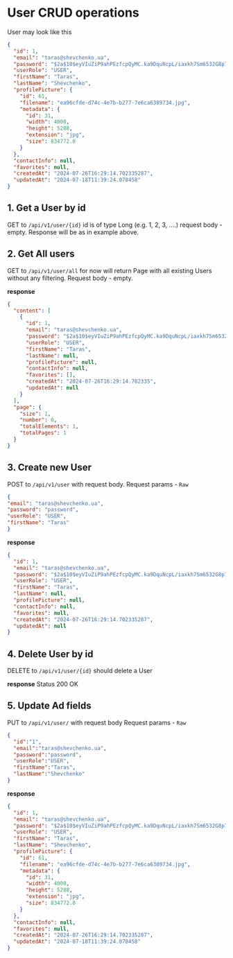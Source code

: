 # User CRUD operations

User may look like this
```json
{
  "id": 1,
  "email": "taras@shevchenko.ua",
  "password": "$2a$10$eyVIuZiP9ahPEzfcpQyMC.ka9DquNcpL/iaxkh7Sm6532G8p7j/tS",
  "userRole": "USER",
  "firstName": "Taras",
  "lastName": "Shevchenko",
  "profilePicture": {
    "id": 61,
    "filename": "ea96cfde-d74c-4e7b-b277-7e6ca6389734.jpg",
    "metadata": {
      "id": 31,
      "width": 4000,
      "height": 5288,
      "extension": "jpg",
      "size": 834772.0
    }
  },
  "contactInfo": null,
  "favorites": null,
  "createdAt": "2024-07-26T16:29:14.702335287",
  "updatedAt": "2024-07-18T11:39:24.078458"
}
```

## 1. Get a User by id
GET to `/api/v1/user/{id}` id is of type Long (e.g. 1, 2, 3, ....)
request body - empty. Response will be as in example above.

## 2. Get All users
GET to `/api/v1/user/all` for now will return Page with all existing Users
without any filtering. Request body - empty.

**response**
```json
{
  "content": [
    {
      "id": 1,
      "email": "taras@shevchenko.ua",
      "password": "$2a$10$eyVIuZiP9ahPEzfcpQyMC.ka9DquNcpL/iaxkh7Sm6532G8p7j/tS",
      "userRole": "USER",
      "firstName": "Taras",
      "lastName": null,
      "profilePicture": null,
      "contactInfo": null,
      "favorites": [],
      "createdAt": "2024-07-26T16:29:14.702335",
      "updatedAt": null
    }
  ],
  "page": {
    "size": 1,
    "number": 0,
    "totalElements": 1,
    "totalPages": 1
  }
}
```

## 3. Create new User
POST to `/api/v1/user` with request body.
Request params - `Raw`
```json
{
"email": "taras@shevchenko.ua",
"password": "password",
"userRole": "USER",
"firstName": "Taras"
}
```

**response**
```json
{
  "id": 1,
  "email": "taras@shevchenko.ua",
  "password": "$2a$10$eyVIuZiP9ahPEzfcpQyMC.ka9DquNcpL/iaxkh7Sm6532G8p7j/tS",
  "userRole": "USER",
  "firstName": "Taras",
  "lastName": null,
  "profilePicture": null,
  "contactInfo": null,
  "favorites": null,
  "createdAt": "2024-07-26T16:29:14.702335287",
  "updatedAt": null
}
```

## 4. Delete User by id
DELETE to `/api/v1/user/{id}` should delete a User

**response**
Status 200 OK

## 5. Update Ad fields
PUT to `/api/v1/user/` with request body
Request params - `Raw`
```json
{
  "id":"1",
  "email":"taras@shevchenko.ua",
  "password":"password",
  "userRole":"USER",
  "firstName":"Taras",
  "lastName":"Shevchenko"
}
```
**response**
```json
{
  "id": 1,
  "email": "taras@shevchenko.ua",
  "password": "$2a$10$eyVIuZiP9ahPEzfcpQyMC.ka9DquNcpL/iaxkh7Sm6532G8p7j/tS",
  "userRole": "USER",
  "firstName": "Taras",
  "lastName": "Shevchenko",
  "profilePicture": {
    "id": 61,
    "filename": "ea96cfde-d74c-4e7b-b277-7e6ca6389734.jpg",
    "metadata": {
      "id": 31,
      "width": 4000,
      "height": 5288,
      "extension": "jpg",
      "size": 834772.0
    }
  },
  "contactInfo": null,
  "favorites": null,
  "createdAt": "2024-07-26T16:29:14.702335287",
  "updatedAt": "2024-07-18T11:39:24.078458"
}
```